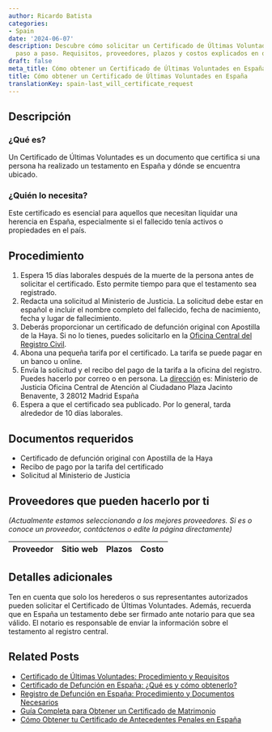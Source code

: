 ```yaml
---
author: Ricardo Batista
categories:
- Spain
date: '2024-06-07'
description: Descubre cómo solicitar un Certificado de Últimas Voluntades en España,
  paso a paso. Requisitos, proveedores, plazos y costos explicados en detalle.
draft: false
meta_title: Cómo obtener un Certificado de Últimas Voluntades en España
title: Cómo obtener un Certificado de Últimas Voluntades en España
translationKey: spain-last_will_certificate_request
---
```



## Descripción

### ¿Qué es?
Un Certificado de Últimas Voluntades es un documento que certifica si una persona ha realizado un testamento en España y dónde se encuentra ubicado.

### ¿Quién lo necesita?
Este certificado es esencial para aquellos que necesitan liquidar una herencia en España, especialmente si el fallecido tenía activos o propiedades en el país.

## Procedimiento

1. Espera 15 días laborales después de la muerte de la persona antes de solicitar el certificado. Esto permite tiempo para que el testamento sea registrado.
2. Redacta una solicitud al Ministerio de Justicia. La solicitud debe estar en español e incluir el nombre completo del fallecido, fecha de nacimiento, fecha y lugar de fallecimiento.
3. Deberás proporcionar un certificado de defunción original con Apostilla de la Haya. Si no lo tienes, puedes solicitarlo en la [Oficina Central del Registro Civil](https://www.mpr.gob.es/Paginas/index.aspx).
4. Abona una pequeña tarifa por el certificado. La tarifa se puede pagar en un banco u online.
5. Envía la solicitud y el recibo del pago de la tarifa a la oficina del registro. Puedes hacerlo por correo o en persona. La [dirección](https://www.mpr.gob.es/Paginas/index.aspx) es:
    Ministerio de Justicia
    Oficina Central de Atención al Ciudadano
    Plaza Jacinto Benavente, 3
    28012 Madrid
    España
6. Espera a que el certificado sea publicado. Por lo general, tarda alrededor de 10 días laborales.

## Documentos requeridos

- Certificado de defunción original con Apostilla de la Haya
- Recibo de pago por la tarifa del certificado
- Solicitud al Ministerio de Justicia

## Proveedores que pueden hacerlo por ti
_(Actualmente estamos seleccionando a los mejores proveedores. Si es o conoce un proveedor, contáctenos o edite la página directamente)_

| Proveedor | Sitio web | Plazos | Costo |
| --------------- | --------------- | :-------------: | :-------------: |

## Detalles adicionales

Ten en cuenta que solo los herederos o sus representantes autorizados pueden solicitar el Certificado de Últimas Voluntades. Además, recuerda que en España un testamento debe ser firmado ante notario para que sea válido. El notario es responsable de enviar la información sobre el testamento al registro central.

## Related Posts

- [Certificado de Últimas Voluntades: Procedimiento y Requisitos](https://tramitit.com/spanish/guides/spain/certificado_de_actos_de_última_voluntad/)
- [Certificado de Defunción en España: ¿Qué es y cómo obtenerlo?](https://tramitit.com/spanish/guides/spain/certificado_de_defunción/)
- [Registro de Defunción en España: Procedimiento y Documentos Necesarios](https://tramitit.com/spanish/guides/spain/inscripcion_de_defuncion/)
- [Guía Completa para Obtener un Certificado de Matrimonio](https://tramitit.com/spanish/guides/spain/certificado_de_matrimonio/)
- [Cómo Obtener tu Certificado de Antecedentes Penales en España](https://tramitit.com/spanish/guides/spain/certificado_de_antecedentes_penales/)